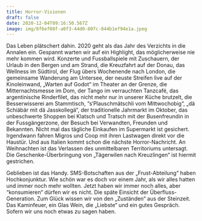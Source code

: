 ```yaml
---
title: Horror-Visionen
draft: false
date: 2020-12-04T09:16:50.567Z
image: img/8f6ef08f-a0f3-44d0-807c-844b1ef94e1a.jpeg
---
```

Das Leben plätschert dahin. 2020 geht als das Jahr des Verzichts in die Annalen ein. Gespannt warten wir auf ein Highlight, das möglicherweise nie mehr kommen wird. Konzerte und Fussballspiele mit Zuschauern, der Urlaub in den Bergen und am Strand, die Kreuzfahrt auf der Donau, das Wellness im Südtirol, der Flug übers Wochenende nach London, die gemeinsame Wanderung am Untersee, der neuste Streifen live auf der Kinoleinwand, „Warten auf Godot“  im Theater an der Grenze, die Mitternachtsmesse im Dom, der Tango im verrauchten Tanzcafé, das argentinische Rinderfilet, das nicht mehr nur in unserer Küche brutzelt, die Besserwisserei am Stammtisch, “s‘Plauschmätschli vom Mittwochobig“, „dä Schiäbär mit dä Jasskollegä“, der traditionelle  Jahrmarkt im Oktober, das unbeschwerte Shoppen bei Klatsch und Tratsch mit der Busenfreundin in der Fussgängerzone, der Besuch bei Verwandten, Freunden und Bekannten. Nicht mal das tägliche Einkaufen im Supermarkt ist gesichert. Irgendwann fahren Migros und Coop mit ihren Lastwagen direkt vor die Haustür. Und aus Italien kommt schon die nächste Horror-Nachricht. An Weihnachten ist das Verlassen des unmittelbaren Territoriums untersagt. Die Geschenke-Überbringung von „Tägerwilen nach Kreuzlingen“ ist hiermit gestrichen.

Geblieben ist das Handy. SMS-Botschaften aus der „Frust-Abteilung“ haben Hochkonjunktur. Wie schön war es doch vor einem Jahr, als wir alles hatten und immer noch mehr wollten. Jetzt haben wir immer noch alles, aber “konsumieren“ dürfen wir es nicht. Die späte Einsicht der Überfluss-Generation. Zum Glück wissen wir von den „Zuständen“ aus der Steinzeit. Das Kaminfeuer, ein Glas Wein, die „Liebste“ und ein gutes Gespräch. Sofern wir uns noch etwas zu sagen haben.